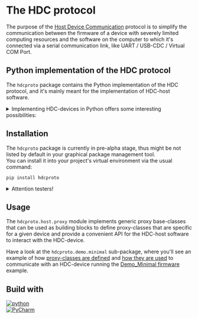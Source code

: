 <!-- 
      This is the README.md file used for the publication of the hdcproto package on PyPi and is only meant for 
      users of the hdcproto package. Any information intended for contributors should **NOT** be placed here, but 
      in the other README.md in the parent directory.
-->

# The HDC protocol
The purpose of the [Host Device Communication](https://github.com/kiksotik/hdc) protocol is to simplify the 
communication between the firmware of a device with severely limited computing resources and the software 
on the computer to which it's connected via a serial communication link, like UART / USB-CDC / Virtual COM Port.


## Python implementation of the HDC protocol
The ``hdcproto`` package contains the Python implementation of the HDC protocol, and it's mainly meant for the 
implementation of HDC-host software.

<details>
<summary>Implementing HDC-devices in Python offers some interesting possibilities:</summary>
  
- Mocking an HDC-device:
  - For demonstration purposes of the HDC-host software, whenever a physical device is not available.
  - For testing purposes, to create test-scenarios for the HDC-host software, which would otherwise 
    be difficult to recreate on a physical HDC-device. e.g.: A Continuous Integration build server.
- Implementing an actual HDC-device on sufficiently powerful hardware:
  - Because you can. ;-) 
  - In most cases, though, you would be better off using more conventional technologies 
    like [gRPC](https://en.wikipedia.org/wiki/GRPC) 
    or [RESTful API](https://en.wikipedia.org/wiki/Representational_state_transfer)

> WARNING: The HDC-device implementation in the ``hdcproto`` package is still work in progress.

</details>


## Installation
The ``hdcproto`` package is currently in pre-alpha stage, thus might be not listed by default in your graphical
package management tool.  
You can install it into your project's virtual environment via the usual command:
```shell
pip install hdcproto
```

<details>
<summary>Attention testers!</summary>

Installing from the alternative Test-PyPi repository is [a bit trickier](https://packaging.python.org/en/latest/guides/using-testpypi/#using-testpypi-with-twine):
```shell
pip install --index-url https://test.pypi.org/simple/ --extra-index-url https://pypi.org/simple/ hdcproto
```

Alternatively, if you take care of installing any 
[missing dependency](https://packaging.python.org/en/latest/tutorials/packaging-projects/#installing-your-newly-uploaded-package) 
yourself:
```shell
pip install --index-url https://test.pypi.org/simple/ --no-deps hdcproto
```


</details>


## Usage
The ```hdcproto.host.proxy``` module implements generic proxy base-classes that can be used as building blocks to
define proxy-classes that are specific for a given device and provide a convenient API for the HDC-host 
software to interact with the HDC-device.

Have a look at the ``hdcproto.demo.minimal`` sub-package, where you'll see an example of how 
[proxy-classes are defined](https://github.com/kiksotik/hdc/blob/main/python/hdcproto/hdcproto/demo/minimal/minimal_proxy.py) 
and 
[how they are used](https://github.com/kiksotik/hdc/blob/main/python/hdcproto/hdcproto/demo/minimal/showcase_minimal.py) 
to communicate with an HDC-device running the [Demo_Minimal firmware](https://github.com/kiksotik/hdc/blob/main/STM32/demo/Demo_Minimal_NUCLEO-F303RE/Core/Src/feature_core.c) example.


## Build with

[![python][python-shield]][python-url]  
[![PyCharm][PyCharm-shield]][PyCharm-url]


<!-- MARKDOWN LINKS & IMAGES -->
<!-- https://www.markdownguide.org/basic-syntax/#reference-style-links -->

[python-shield]: https://img.shields.io/pypi/pyversions/hdcproto
[python-url]: https://www.python.org/downloads/release/python-3100/
[PyCharm-shield]: https://img.shields.io/badge/PyCharm-2022.2.3-brightgreen
[PyCharm-url]: https://www.jetbrains.com/pycharm/